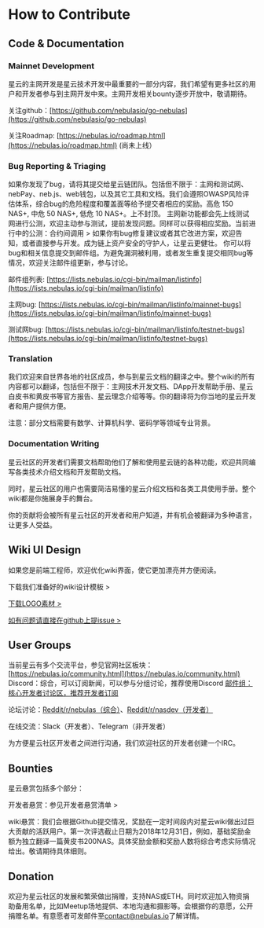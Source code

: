 # How to Contribute

## Code & Documentation

### Mainnet Development

星云的主网开发是星云技术开发中最重要的一部分内容，我们希望有更多社区的用户和开发者参与到主网开发中来。主网开发相关bounty逐步开放中，敬请期待。

关注github：[https://github.com/nebulasio/go-nebulas](https://github.com/nebulasio/go-nebulas)

关注Roadmap: [https://nebulas.io/roadmap.html](https://nebulas.io/roadmap.html) (尚未上线）


### Bug Reporting & Triaging
如果你发现了bug，请将其提交给星云链团队。包括但不限于：主网和测试网、nebPay、neb.js、web钱包，以及其它工具和文档。我们会遵照OWASP风险评估体系，综合bug的危险程度和覆盖面等给予提交者相应的奖励。高危 150 NAS+, 中危 50 NAS+, 低危 10 NAS+。上不封顶。
主网新功能都会先上线测试网进行公测，欢迎主动参与测试，提前发现问题。同样可以获得相应奖励。当前进行中的公测：合约间调用 >
如果你有bug修复建议或者其它改进方案，欢迎告知，或者直接参与开发。成为链上资产安全的守护人，让星云更健壮。
你可以将bug和相关信息提交到邮件组。为避免漏洞被利用，或者发生重复提交相同bug等情况，欢迎关注邮件组更新，参与讨论。

邮件组列表: [https://lists.nebulas.io/cgi-bin/mailman/listinfo](https://lists.nebulas.io/cgi-bin/mailman/listinfo)

主网bug: [https://lists.nebulas.io/cgi-bin/mailman/listinfo/mainnet-bugs](https://lists.nebulas.io/cgi-bin/mailman/listinfo/mainnet-bugs)

测试网bug: [https://lists.nebulas.io/cgi-bin/mailman/listinfo/testnet-bugs](https://lists.nebulas.io/cgi-bin/mailman/listinfo/testnet-bugs)

### Translation

我们欢迎来自世界各地的社区成员，参与到星云文档的翻译之中。整个wiki的所有内容都可以翻译，包括但不限于：主网技术开发文档、DApp开发帮助手册、星云白皮书和黄皮书等官方报告、星云理念介绍等等。你的翻译将为你当地的星云开发者和用户提供方便。

注意：部分文档需要有数学、计算机科学、密码学等领域专业背景。

### Documentation Writing
星云社区的开发者们需要文档帮助他们了解和使用星云链的各种功能，欢迎共同编写各类技术介绍文档和开发帮助文档。

同时，星云社区的用户也需要简洁易懂的星云介绍文档和各类工具使用手册。整个wiki都是你施展身手的舞台。

你的贡献将会被所有星云社区的开发者和用户知道，并有机会被翻译为多种语言，让更多人受益。

## Wiki UI Design 
如果您是前端工程师，欢迎优化wiki界面，使它更加漂亮并方便阅读。

下载我们准备好的wiki设计模板 >

[下载LOGO素材 >](https://www.nebulas.io/docs/NEBULAS-LOGO-SVG.zip)

[如有问题请直接在github上提issue >](https://github.com/nebulasio/wiki.git)

## User Groups
当前星云有多个交流平台，参见官网社区板块：[https://nebulas.io/community.html](https://nebulas.io/community.html)
Discord：综合，可以订阅新闻，可以参与分组讨论，推荐使用Discord
[邮件组：核心开发者讨论区，推荐开发者订阅](https://lists.nebulas.io/cgi-bin/mailman/listinfo)

论坛讨论：[Reddit/r/nebulas（综合）](https://www.reddit.com/r/nebulas/)、[Reddit/r/nasdev（开发者）](https://www.reddit.com/r/nasdev/)

在线交流：Slack（开发者）、Telegram（非开发者）

为方便星云社区开发者之间进行沟通，我们欢迎社区的开发者创建一个IRC。

## Bounties
星云悬赏包括多个部分：

开发者悬赏：参见开发者悬赏清单 >

wiki悬赏：我们会根据Github提交情况，奖励在一定时间段内对星云wiki做出过巨大贡献的活跃用户。第一次评选截止日期为2018年12月31日，例如，基础奖励金额为独立翻译一篇黄皮书200NAS。具体奖励金额和奖励人数将综合考虑实际情况给出。敬请期待具体细则。

## Donation
欢迎为星云社区的发展和繁荣做出捐赠，支持NAS或ETH。同时欢迎加入物资捐助备用名单，比如Meetup场地提供、本地沟通和摄影等。会根据你的意愿，公开捐赠名单。有意愿者可发邮件至[contact@nebulas.io](mailto:contact@nebulas.io)了解详情。
